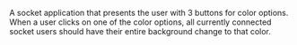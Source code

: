 A socket application that presents the user with 3 buttons for color options. When a user clicks on one of the color options, all currently connected socket users should have their entire background change to that color.
